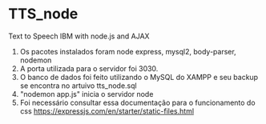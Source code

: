 # TTS_node
Text to Speech IBM with node.js and AJAX

1. Os pacotes instalados foram node express, mysql2, body-parser, nodemon
2. A porta utilizada para o servidor foi 3030.
3. O banco de dados foi feito utilizando o MySQL do XAMPP e seu backup se encontra no artuivo tts_node.sql
4. "nodemon app.js" inicia o servidor node
5. Foi necessário consultar essa documentação para o funcionamento do css https://expressjs.com/en/starter/static-files.html
